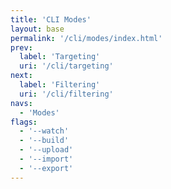 ```yaml
---
title: 'CLI Modes'
layout: base
permalink: '/cli/modes/index.html'
prev:
  label: 'Targeting'
  uri: '/cli/targeting'
next:
  label: 'Filtering'
  uri: '/cli/filtering'
navs:
  - 'Modes'
flags:
  - '--watch'
  - '--build'
  - '--upload'
  - '--import'
  - '--export'
---
```

